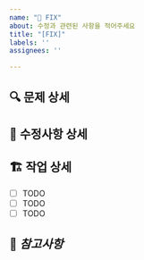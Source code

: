 ```yaml
---
name: "🔧 FIX"
about: 수정과 관련된 사항을 적어주세요
title: "[FIX]"
labels: ''
assignees: ''

---
```


## 🔍 문제 상세
<!-- (가능하면) Given-When-Then 형식으로 서술해주세요 -->


## 📝 수정사항 상세


## 🏗️ 작업 상세
 - [ ] TODO
 - [ ] TODO
 - [ ] TODO

## 👀 ***참고사항***
